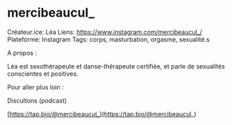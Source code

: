 # mercibeaucul_

Créateur.ice: Léa 
Liens: https://www.instagram.com/mercibeaucul_/
Plateforme: Instagram
Tags: corps, masturbation, orgasme, sexualité.s

A propos :

Léa est sexothérapeute et danse-thérapeute certifiée, et parle de sexualités conscientes et positives. 

Pour aller plus loin :

Discultons (podcast)

[https://tap.bio/@mercibeaucul_](https://tap.bio/@mercibeaucul_)